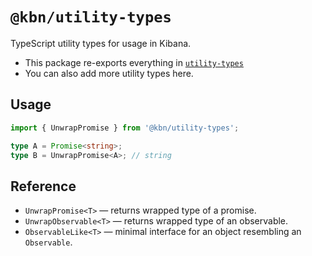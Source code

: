 # `@kbn/utility-types`

TypeScript utility types for usage in Kibana.

- This package re-exports everything in [`utility-types`](https://github.com/piotrwitek/utility-types)
- You can also add more utility types here.


## Usage

```ts
import { UnwrapPromise } from '@kbn/utility-types';

type A = Promise<string>;
type B = UnwrapPromise<A>; // string
```


## Reference

- `UnwrapPromise<T>` &mdash; returns wrapped type of a promise.
- `UnwrapObservable<T>` &mdash; returns wrapped type of an observable.
- `ObservableLike<T>` &mdash; minimal interface for an object resembling an `Observable`.

